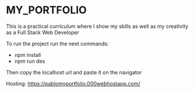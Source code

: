# MY_PORTFOLIO
This is a practical curriculum where I show my skills as well as my creativity as a Full Stack Web Developer

To run the project run the next commands:
 - npm install
 - npm run des

Then copy the localhost url and paste it on the navigator

Hosting: https://pablomyportfolio.000webhostapp.com/
